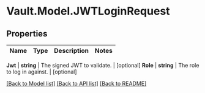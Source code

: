 # Vault.Model.JWTLoginRequest

## Properties

Name | Type | Description | Notes
------------ | ------------- | ------------- | -------------

**Jwt** | **string** | The signed JWT to validate. | [optional] **Role** | **string** | The role to log in against. | [optional] 

[[Back to Model list]](../README.md#documentation-for-models) [[Back to API list]](../README.md#documentation-for-api-endpoints) [[Back to README]](../README.md)

